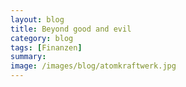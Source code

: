 ```yaml
---
layout: blog
title: Beyond good and evil
category: blog
tags: [Finanzen]  
summary: 
image: /images/blog/atomkraftwerk.jpg
---
```

